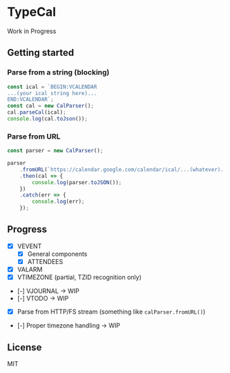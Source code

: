 # TypeCal

Work in Progress

## Getting started

### Parse from a string (blocking)

```typescript
const ical = `BEGIN:VCALENDAR
...(your ical string here)...
END:VCALENDAR`;
const cal = new CalParser();
cal.parseCal(ical);
console.log(cal.toJson());
```

### Parse from URL

```typescript
const parser = new CalParser();

parser
    .fromURL(`https://calendar.google.com/calendar/ical/...(whatever).../basic.ics`)
    .then(cal => {
        console.log(parser.toJSON());
    })
    .catch(err => {
        console.log(err);
    });
```

## Progress

- [x] VEVENT
    - [x] General components
    - [x] ATTENDEES
- [x] VALARM
- [x] VTIMEZONE (partial, TZID recognition only)
- [-] VJOURNAL -> WIP
- [-] VTODO -> WIP
- [x] Parse from HTTP/FS stream (something like `calParser.fromURL()`)
- [-] Proper timezone handling -> WIP

## License 

MIT
